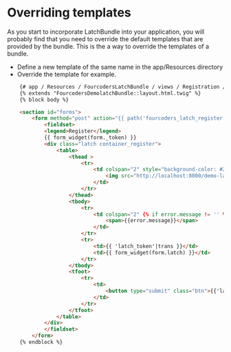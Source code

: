 Overriding templates
====================
As you start to incorporate LatchBundle into your application, you will probably find that you need to override the default templates that are provided by the bundle. This is the a way to override the templates of a bundle.

- Define a new template of the same name in the app/Resources directory
- Override the template for example.

```html
	{# app / Resources / FourcodersLatchBundle / views / Registration / #}
	{% extends "FourcodersDemolatchBundle::layout.html.twig" %}
	{% block body %}

	<section id="forms">
		<form method="post" action="{{ path('fourcoders_latch_register') }}" class="bs-docs-example">
	        <fieldset>
	      	<legend>Register</legend>
			{{ form_widget(form._token) }}
			<div class="latch container_register">
				<table>
					<thead >
						<tr>
							<td colspan="2" style="background-color: #2980b9;">
								<img src="http://localhost:8000/demo-latch-bundle/logo_Latch.png">
							</td>
						</tr>
					</thead>
					<tbody>
						<tr>
							<td colspan="2" {% if error.message != '' %}class="error"{% endif %}>
								<span>{{error.message}}</span>
							</td>
						</tr>
						<tr>
							<td>{{ 'latch_token'|trans }}</td>
							<td>{{ form_widget(form.latch) }}</td>
						</tr>
					</tbody>
					<tfoot>
						<tr>
							<td>
								<button type="submit" class="btn">{{'latch_pair'|trans}}</button>
							</td>
						</tr>
					</tfoot>
				</table>
			</div>
			</fieldset>
		</form>
	{% endblock %}
```
